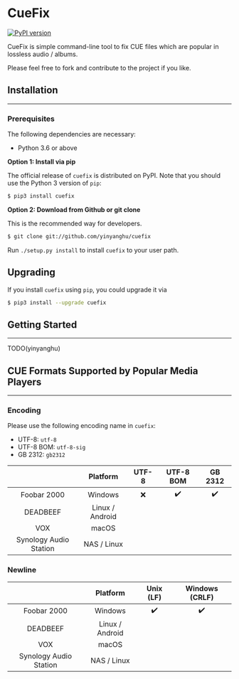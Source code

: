 # CueFix

[![PyPI version](https://img.shields.io/pypi/v/cuefix.svg)](https://pypi.python.org/pypi/cuefix)

CueFix is simple command-line tool to fix CUE files which are popular in lossless audio / albums.

Please feel free to fork and contribute to the project if you like.

## Installation

---

### Prerequisites

The following dependencies are necessary:

- Python 3.6 or above

**Option 1: Install via pip**

The official release of `cuefix` is distributed on PyPI. Note that you should use the Python 3 version of `pip`:

```bash
$ pip3 install cuefix
```

**Option 2: Download from Github or git clone**

This is the recommended way for developers.

```bash
$ git clone git://github.com/yinyanghu/cuefix
```

Run `./setup.py install` to install `cuefix` to your user path.

## Upgrading

If you install `cuefix` using `pip`, you could upgrade it via

```bash
$ pip3 install --upgrade cuefix
```

## Getting Started

---

TODO(yinyanghu)

## CUE Formats Supported by Popular Media Players

---

### Encoding

Please use the following encoding name in `cuefix`:

- UTF-8: `utf-8`
- UTF-8 BOM: `utf-8-sig`
- GB 2312: `gb2312`

|                        |    Platform     | UTF-8 |     UTF-8 BOM      |      GB 2312       |
| :--------------------: | :-------------: | :---: | :----------------: | :----------------: |
|      Foobar 2000       |     Windows     |  :x:  | :heavy_check_mark: | :heavy_check_mark: |
|        DEADBEEF        | Linux / Android |       |                    |                    |
|          VOX           |      macOS      |       |                    |                    |
| Synology Audio Station |   NAS / Linux   |       |                    |                    |  |

### Newline

|                        |    Platform     |     Unix (LF)      |   Windows (CRLF)   |
| :--------------------: | :-------------: | :----------------: | :----------------: |
|      Foobar 2000       |     Windows     | :heavy_check_mark: | :heavy_check_mark: |
|        DEADBEEF        | Linux / Android |                    |                    |
|          VOX           |      macOS      |                    |                    |
| Synology Audio Station |   NAS / Linux   |                    |                    |

